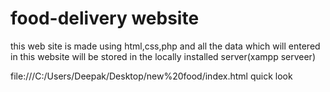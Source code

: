 # food-delivery website

this web site is made using html,css,php and all the data which will entered in this website will be stored in the locally installed server(xampp serveer)


file:///C:/Users/Deepak/Desktop/new%20food/index.html  quick look
